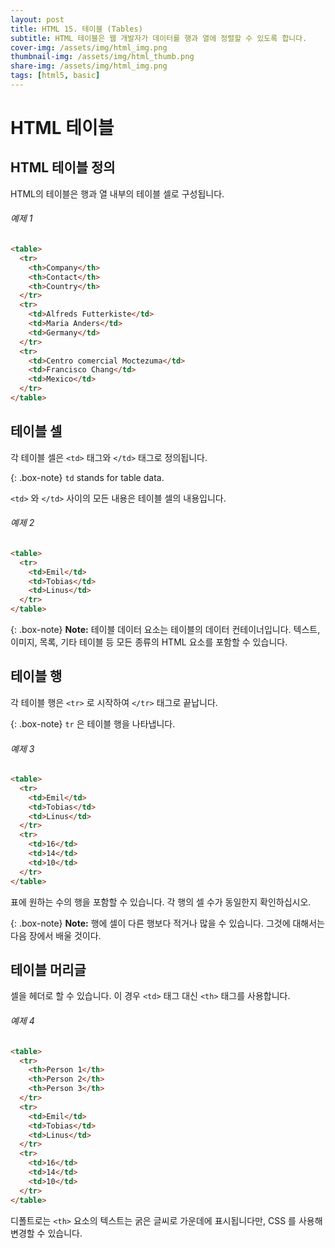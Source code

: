 ```yaml
---
layout: post
title: HTML 15. 테이블 (Tables)
subtitle: HTML 테이블은 웹 개발자가 데이터를 행과 열에 정렬할 수 있도록 합니다.
cover-img: /assets/img/html_img.png
thumbnail-img: /assets/img/html_thumb.png
share-img: /assets/img/html_img.png
tags: [html5, basic]
---
```


# HTML 테이블

## HTML 테이블 정의

HTML의 테이블은 행과 열 내부의 테이블 셀로 구성됩니다.

###### 예제 1

```html
<table>
  <tr>
    <th>Company</th>
    <th>Contact</th>
    <th>Country</th>
  </tr>
  <tr>
    <td>Alfreds Futterkiste</td>
    <td>Maria Anders</td>
    <td>Germany</td>
  </tr>
  <tr>
    <td>Centro comercial Moctezuma</td>
    <td>Francisco Chang</td>
    <td>Mexico</td>
  </tr>
</table>
```

## 테이블 셀

각 테이블 셀은 ```<td>``` 태그와 ```</td>``` 태그로 정의됩니다.

{: .box-note}
```td``` stands for table data.

```<td>``` 와 ```</td>``` 사이의 모든 내용은 테이블 셀의 내용입니다.

###### 예제 2

```html
<table>
  <tr>
    <td>Emil</td>
    <td>Tobias</td>
    <td>Linus</td>
  </tr>
</table>
```

{: .box-note}
**Note:** 테이블 데이터 요소는 테이블의 데이터 컨테이너입니다. 텍스트, 이미지, 목록, 기타 테이블 등 모든 종류의 HTML 요소를 포함할 수 있습니다.

## 테이블 행

각 테이블 행은 ```<tr>``` 로 시작하여 ```</tr>``` 태그로 끝납니다.

{: .box-note}
```tr``` 은 테이블 행을 나타냅니다.

###### 예제 3

```html
<table>
  <tr>
    <td>Emil</td>
    <td>Tobias</td>
    <td>Linus</td>
  </tr>
  <tr>
    <td>16</td>
    <td>14</td>
    <td>10</td>
  </tr>
</table>
```

표에 원하는 수의 행을 포함할 수 있습니다. 각 행의 셀 수가 동일한지 확인하십시오.

{: .box-note}
**Note:** 행에 셀이 다른 행보다 적거나 많을 수 있습니다. 그것에 대해서는 다음 장에서 배울 것이다.

## 테이블 머리글

셀을 헤더로 할 수 있습니다. 이 경우 ```<td>``` 태그 대신 ```<th>``` 태그를 사용합니다.

###### 예제 4

```html
<table>
  <tr>
    <th>Person 1</th>
    <th>Person 2</th>
    <th>Person 3</th>
  </tr>
  <tr>
    <td>Emil</td>
    <td>Tobias</td>
    <td>Linus</td>
  </tr>
  <tr>
    <td>16</td>
    <td>14</td>
    <td>10</td>
  </tr>
</table>
```

디폴트로는 ```<th>``` 요소의 텍스트는 굵은 글씨로 가운데에 표시됩니다만, CSS 를 사용해 변경할 수 있습니다.
